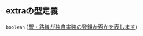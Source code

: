 ## extraの型定義

`boolean` ([駅・路線が独自実装の登録か否かを表します](line_detail-properties-登録駅リスト-駅オブジェクト路線登録-properties-駅路線が独自実装の登録か否かを表します.md))
